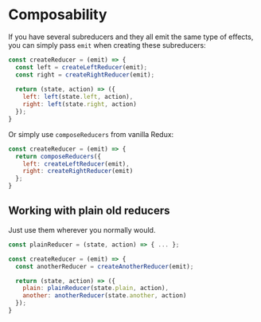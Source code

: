 # Composability

If you have several subreducers and they all emit the same type of effects, you can simply pass `emit` when creating these subreducers:

```javascript
const createReducer = (emit) => {
  const left = createLeftReducer(emit);
  const right = createRightReducer(emit);
  
  return (state, action) => ({
    left: left(state.left, action),
    right: left(state.right, action)
  });
}
```

Or simply use `composeReducers` from vanilla Redux:

```javascript
const createReducer = (emit) => {
  return composeReducers({
    left: createLeftReducer(emit),
    right: createRightReducer(emit)
  };
}
```

## Working with plain old reducers

Just use them wherever you normally would.

```javascript
const plainReducer = (state, action) => { ... };

const createReducer = (emit) => {
  const anotherReducer = createAnotherReducer(emit);

  return (state, action) => ({
    plain: plainReducer(state.plain, action),
    another: anotherReducer(state.another, action)
  });
}
```


